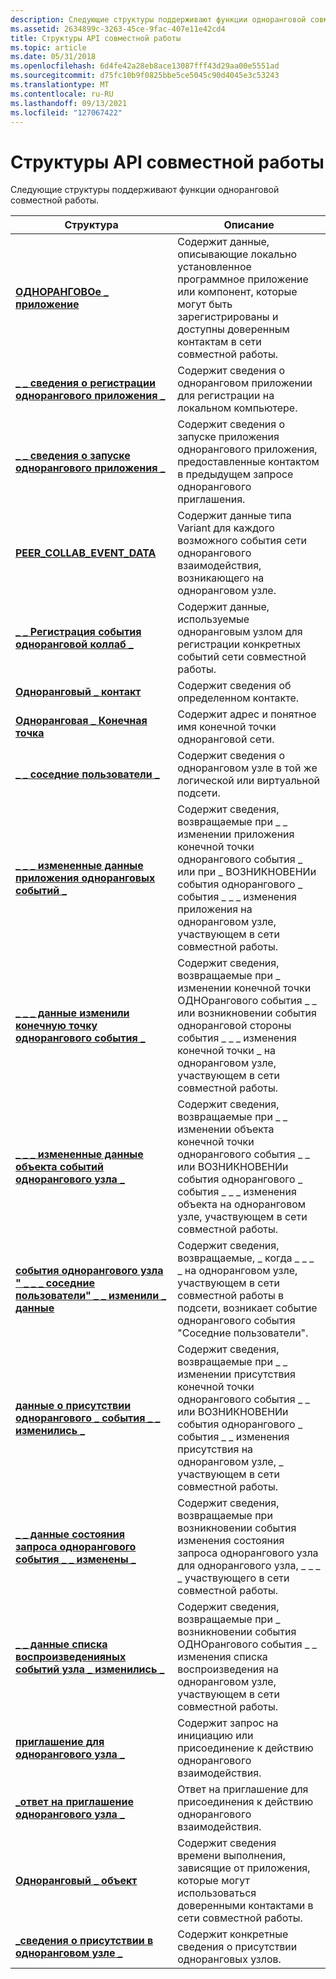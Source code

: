 ```yaml
---
description: Следующие структуры поддерживают функции одноранговой совместной работы. Структуредескриптионпир \_ аппликатионконтаинс данные, описывающие локально установленное программное приложение или компонент, которые могут быть зарегистрированы и доступны для совместного использования с доверенными контактами в сети совместной работы. \_ \_ \_ Сведения о одноранговом приложении регистрации однорангового приложения инфоконтаинс для регистрации на локальном компьютере. Запуск однорангового приложения \_ \_ \_ инфоконтаинс сведения о запуске приложения одноранговых приложений, предоставленные контактом в предыдущем запросе однорангового приглашения. Коллаб данных события однорангового узла \_ \_ \_ содержит данные вариантов для каждого возможного события сети однорангового взаимодействия, возникающего на одноранговом узле. \_Событие Peer \_ коллаб \_ , регистратионконтаинс данные, используемые одноранговым узлом для регистрации для конкретных событий сети совместной работы. \_Сведения об определенном контакте в ОДНОранговой контактконтаинс. PEER \_ ендпоинтконтаинс адрес и понятное имя конечной точки одноранговой сети. Одноранговые \_ Пользователи \_ , близкие к \_ меконтаинс сведения о одноранговом узле в той же логической или виртуальной подсети. Изменение данных однорангового \_ приложения-события \_ \_ \_ содержит сведения, возвращаемые при \_ изменении приложения конечной точки события однорангового узла \_ \_ или при \_ \_ возникновении события однорангового события \_ \_ \_ изменения приложения на одноранговом узле, участвующем в сети совместной работы. \_ \_ Измененная конечная точка однорангового события \_ \_ содержит сведения, возвращаемые при \_ изменении конечной точки однорангового события \_ или события \_ однорангового \_ события " \_ Моя \_ Конечная точка" \_ на одноранговом узле, участвующем в сети совместной работы. Объект однорангового \_ события \_ \_ Changed \_ содержит сведения, возвращаемые при \_ \_ изменении объекта конечной точки однорангового события \_ \_ или возникновении события однорангового \_ события \_ \_ \_ изменения объекта на одноранговом узле, участвующем в сети совместной работы. ОДНОРАНГОВОе \_ событие " \_ \_ соседние пользователи" \_ \_ изменил \_ данные содержит сведения, возвращаемые, когда \_ \_ \_ \_ \_ на одноранговом узле, участвующем в сети совместной работы по подсети, возникает событие "Соседние пользователи". \_ \_ Изменение данных о присутствии одноранговых событий \_ \_ содержит сведения, возвращаемые при изменении присутствия одноранговой \_ \_ конечной точки события \_ \_ или возникновении события однорангового \_ события \_ \_ изменения присутствия на одноранговом \_ узле, участвующем в сети совместной работы. \_Изменение состояния запроса ОДНОрангового события \_ \_ \_ \_ содержит сведения, возвращаемые \_ при \_ \_ возникновении события изменения состояния запроса однорангового события \_ на одноранговом узле, участвующем в сети совместной работы. Событие однорангового \_ \_ списка воспроизведения \_ изменения \_ данных содержит сведения, возвращаемые при \_ возникновении события однорангового события \_ списка воспроизведения \_ изменения на одноранговом узле, участвующем в сети совместной работы. Одноранговый \_ инвитатионконтаинс запрос на инициацию или присоединение к действию однорангового взаимодействия. Приглашение однорангового узла ответ \_ \_ ответ на приглашение присоединиться к действию однорангового взаимодействия. Одноранговый \_ объект содержит сведения о времени выполнения, зависящие от приложения, которые могут использоваться доверенными контактами в сети совместной работы. \_ \_ Сведения о присутствии однорангового узла для инфоконтаинс присутствия.
ms.assetid: 2634899c-3263-45ce-9fac-407e11e42cd4
title: Структуры API совместной работы
ms.topic: article
ms.date: 05/31/2018
ms.openlocfilehash: 6d4fe42a28eb8ace13087fff43d29aa00e5551ad
ms.sourcegitcommit: d75fc10b9f0825bbe5ce5045c90d4045e3c53243
ms.translationtype: MT
ms.contentlocale: ru-RU
ms.lasthandoff: 09/13/2021
ms.locfileid: "127067422"
---
```

# <a name="collaboration-api-structures"></a>Структуры API совместной работы

Следующие структуры поддерживают функции одноранговой совместной работы.

| Структура                                                                                      | Описание                                                                                                                                                                                        |
|------------------------------------------------------------------------------------------------|----------------------------------------------------------------------------------------------------------------------------------------------------------------------------------------------------|
| [**ОДНОРАНГОВОе \_ приложение**](/windows/desktop/api/P2P/ns-p2p-peer_application)                                                  | Содержит данные, описывающие локально установленное программное приложение или компонент, которые могут быть зарегистрированы и доступны доверенным контактам в сети совместной работы.                        |
| [**\_ \_ сведения о регистрации однорангового приложения \_**](/windows/desktop/api/P2P/ns-p2p-peer_application_registration_info)            | Содержит сведения о одноранговом приложении для регистрации на локальном компьютере.                                                                                                                    |
| [**\_ \_ сведения о запуске однорангового приложения \_**](/windows/desktop/api/P2P/ns-p2p-peer_app_launch_info)                                        | Содержит сведения о запуске приложения однорангового приложения, предоставленные контактом в предыдущем запросе однорангового приглашения.                                                                              |
| [**PEER_COLLAB_EVENT_DATA**](/windows/win32/api/p2p/ns-p2p-peer_collab_event_data-r1)                                    | Содержит данные типа Variant для каждого возможного события сети однорангового взаимодействия, возникающего на одноранговом узле.                                                                                                         |
| [**\_ \_ Регистрация события одноранговой коллаб \_**](/windows/desktop/api/P2P/ns-p2p-peer_collab_event_registration)                    | Содержит данные, используемые одноранговым узлом для регистрации конкретных событий сети совместной работы.                                                                                                       |
| [**Одноранговый \_ контакт**](/windows/desktop/api/P2P/ns-p2p-peer_contact)                                                          | Содержит сведения об определенном контакте.                                                                                                                                                     |
| [**Одноранговая \_ Конечная точка**](/windows/desktop/api/P2P/ns-p2p-peer_endpoint)                                                        | Содержит адрес и понятное имя конечной точки одноранговой сети.                                                                                                                                         |
| [**\_ \_ соседние пользователи \_**](/windows/desktop/api/P2P/ns-p2p-peer_people_near_me)                                          | Содержит сведения о одноранговом узле в той же логической или виртуальной подсети.                                                                                                                           |
| [**\_ \_ \_ измененные данные приложения одноранговых событий \_**](/windows/desktop/api/P2P/ns-p2p-peer_event_application_changed_data)         | Содержит сведения, возвращаемые при \_ \_ изменении приложения конечной точки однорангового события \_ или при \_ ВОЗНИКНОВЕНИи события однорангового \_ события \_ \_ \_ изменения приложения на одноранговом узле, участвующем в сети совместной работы. |
| [**\_ \_ \_ данные изменили конечную точку однорангового события \_**](/windows/desktop/api/P2P/ns-p2p-peer_event_endpoint_changed_data)               | Содержит сведения, возвращаемые при \_ изменении конечной точки ОДНОрангового события \_ \_ или возникновении события одноранговой стороны события \_ \_ \_ изменения конечной точки \_ на одноранговом узле, участвующем в сети совместной работы.                 |
| [**\_ \_ \_ измененные данные объекта событий однорангового узла \_**](/windows/desktop/api/P2P/ns-p2p-peer_event_object_changed_data)                   | Содержит сведения, возвращаемые при \_ \_ изменении объекта конечной точки однорангового события \_ \_ или ВОЗНИКНОВЕНИи события однорангового \_ события \_ \_ \_ изменения объекта на одноранговом узле, участвующем в сети совместной работы.           |
| [**события однорангового узла " \_ \_ \_ соседние пользователи" \_ \_ изменили \_ данные**](/windows/desktop/api/P2P/ns-p2p-peer_event_people_near_me_changed_data) | Содержит сведения, возвращаемые, \_ когда \_ \_ \_ \_ на одноранговом узле, участвующем в сети совместной работы в подсети, возникает событие однорангового события "Соседние пользователи".                               |
| [**данные о присутствии однорангового \_ события \_ \_ изменились \_**](/windows/desktop/api/P2P/ns-p2p-peer_event_presence_changed_data)               | Содержит сведения, возвращаемые при \_ \_ изменении присутствия конечной точки однорангового события \_ \_ или ВОЗНИКНОВЕНИи события однорангового \_ события \_ \_ изменения присутствия на одноранговом узле, \_ участвующем в сети совместной работы.       |
| [**\_ \_ данные состояния запроса однорангового события \_ \_ изменены \_**](/windows/desktop/api/P2P/ns-p2p-peer_event_request_status_changed_data)  | Содержит сведения, возвращаемые при возникновении события изменения состояния запроса однорангового узла для однорангового узла, \_ \_ \_ \_ участвующего в сети совместной работы.                                                |
| [**\_ \_ данные списка воспроизведенияных событий узла \_ изменились \_**](/windows/desktop/api/P2P/ns-p2p-peer_event_watchlist_changed_data)             | Содержит сведения, возвращаемые при \_ возникновении события ОДНОрангового события \_ \_ изменения списка воспроизведения на одноранговом узле, участвующем в сети совместной работы.                                                      |
| [**приглашение для однорангового узла \_**](/windows/desktop/api/P2P/ns-p2p-peer_invitation)                                                    | Содержит запрос на инициацию или присоединение к действию однорангового взаимодействия.                                                                                                                              |
| [**\_ответ на приглашение однорангового узла \_**](/windows/desktop/api/P2P/ns-p2p-peer_invitation_response)                                 | Ответ на приглашение для присоединения к действию однорангового взаимодействия.                                                                                                                                 |
| [**Одноранговый \_ объект**](/windows/desktop/api/P2P/ns-p2p-peer_object)                                                            | Содержит сведения времени выполнения, зависящие от приложения, которые могут использоваться доверенными контактами в сети совместной работы.                                                                   |
| [**\_сведения о присутствии в одноранговом узле \_**](/windows/desktop/api/P2P/ns-p2p-peer_presence_info)                                             | Содержит конкретные сведения о присутствии одноранговых узлов.                                                                                                                                                       |



 

 

 



